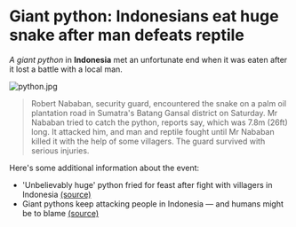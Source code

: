 # Giant python: Indonesians eat huge snake after man defeats reptile

*A giant python* in **Indonesia** met an unfortunate end when it was eaten after it lost a battle with a local man.

![python.jpg](https://raw.githubusercontent.com/info201b-au17/a1-md-gilbert-f/master/imgs/python.jpg?token=AX9zHaTL6lb0bdCmNBBHNky3NKVLLWuWks5Z4rTUwA%3D%3D)

> Robert Nababan, security guard, encountered the snake on a palm oil plantation road in Sumatra's Batang Gansal district on Saturday.
Mr Nababan tried to catch the python, reports say, which was 7.8m (26ft) long.
It attacked him, and man and reptile fought until Mr Nababan killed it with the help of some villagers.
The guard survived with serious injuries.

Here's some additional information about the event:
* 'Unbelievably huge' python fried for feast after fight with villagers in Indonesia [(source)](http://news.sky.com/story/unbelievably-huge-python-fried-for-feast-after-fight-with-villagers-in-indonesia-11067606)
* Giant pythons keep attacking people in Indonesia — and humans might be to blame [(source)](https://www.washingtonpost.com/news/worldviews/wp/2017/10/04/giant-pythons-keep-attacking-indonesian-people-and-people-might-be-to-blame/?utm_term=.d9622c22b1a7)
